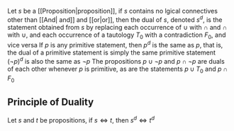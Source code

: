 Let $s$ be a [[Proposition|proposition]], if $s$ contains no lgical connectives other than [[And| and]] and [[or|or]], then the dual of $s$, denoted $s ^{d}$, is the statement obtained from $s$ by replacing each occurrence of $\cup$ with $\cap$ and $\cap$ with $\cup$, and each occurrence of a tautology $T_{0}$ with a contradiction $F_{0}$, and vice versa
If $p$ is any primitive statement, then $p^{d}$ is the same as $p$, that is, the dual of a primitive statement is simply the same primitive statement
$(\neg p)^{d}$ is also the same as $\neg p$
The propositions $p \cup \neg p$ and $p \cap \neg p$ are duals of each other whenever $p$ is primitive, as are the statements $p \cup T_{0}$ and $p\cap F_{0}$
## Principle of Duality
Let $s$ and $t$ be propositions, if $s\iff t$, then $s^{d}\iff t^{d}$